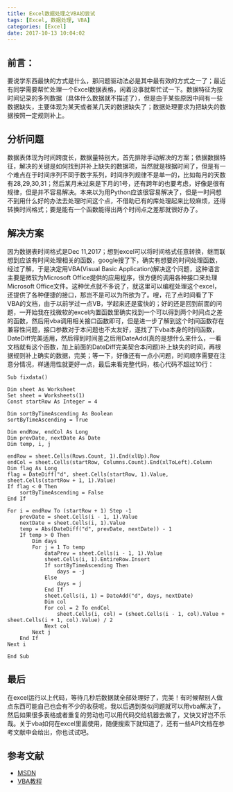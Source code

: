 ```yaml
---
title: Excel数据处理之VBA初尝试
tags: [Excel, 数据处理, VBA]
categories: [Excel]
date: 2017-10-13 10:04:02
---
```

## 前言：
要说学东西最快的方式是什么，那问题驱动法必是其中最有效的方式之一了；最近有同学需要帮忙处理一个Excel数据表格，闲着没事就帮忙试一下。数据特征为按时间记录的多列数据（具体什么数据就不描述了），但是由于某些原因中间有一些数据缺失，主要体现为某天或者某几天的数据缺失了；数据处理要求为把缺失的数据按照一定规则补上。

<!--more-->
## 分析问题
数据表体现为时间跨度长，数据量特别大，首先排除手动解决的方案；依据数据特征，解决的关键是如何找到并补上缺失的数据项，当然就是根据时间了，但是有一个难点在于时间序列不同于数字系列，时间序列规律不是单一的，比如每月的天数有28,29,30,31；然后某月末过来是下月的1号，还有跨年的也要考虑，好像是很有规律，但是并不容易解决。本来以为用Python应该很容易解决了，但是一时间想不到用什么好的办法去处理时间这个点，不借助已有的库处理起来比较麻烦，还得转换时间格式；要是能有一个函数能得出两个时间点之差那就很好办了。
## 解决方案
因为数据表时间格式是Dec 11,2017；想到excel可以将时间格式任意转换，继而联想到应该有时间处理相关的函数，google搜了下，确实有想要的时间处理函数，经过了解，于是决定用VBA(Visual Basic Application)解决这个问题，这种语言主要是微软为Microsoft Office提供的应用程序，很方便的调用各种接口来处理Microsoft Office文件。这种优点就不多说了，就这里可以编程处理这个excel，还提供了各种便捷的接口，那岂不是可以为所欲为了。嗖，花了点时间看了下VBA的文档，由于以前学过一点VB，学起来还是蛮快的；好的还是回到前面的问题，一开始我在找微软的excel内置函数里确实找到一个可以得到两个时间点之差的函数，然后用vba调用相关接口函数即可，但是进一步了解到这个时间函数存在兼容性问题，接口参数对于本问题也不太友好，遂找了下vba本身的时间函数，DateDiff完美适用，然后得到时间差之后用DateAdd(真的是想什么来什么，一看文档就有这个函数，加上前面的DateDiff完美契合本问题)补上缺失的时间，再根据规则补上确实的数据，完美；等一下，好像还有一点小问题，时间顺序需要在注意分情况，样通用性就更好一点，最后来看完整代码，核心代码不超过10行：

``` BASIC
Sub fixdata()

Dim sheet As Worksheet
Set sheet = Worksheets(1)
Const startRow As Integer = 4

Dim sortByTimeAscending As Boolean
sortByTimeAscending = True

Dim endRow, endCol As Long
Dim prevDate, nextDate As Date
Dim temp, i, j

endRow = sheet.Cells(Rows.Count, 1).End(xlUp).Row
endCol = sheet.Cells(startRow, Columns.Count).End(xlToLeft).Column
Dim flag As Long
flag = DateDiff("d", sheet.Cells(startRow, 1).Value, sheet.Cells(startRow + 1, 1).Value)
If flag < 0 Then
    sortByTimeAscending = False
End If

For i = endRow To (startRow + 1) Step -1
    prevDate = sheet.Cells(i - 1, 1).Value
    nextDate = sheet.Cells(i, 1).Value
    temp = Abs(DateDiff("d", prevDate, nextDate)) - 1
    If temp > 0 Then
        Dim days
        For j = 1 To temp
            dataPrev = sheet.Cells(i - 1, 1).Value
            sheet.Cells(i, 1).EntireRow.Insert
            If sortByTimeAscending Then
                days = -j
            Else
                days = j
            End If
            sheet.Cells(i, 1) = DateAdd("d", days, nextDate)
            Dim col
            For col = 2 To endCol
                sheet.Cells(i, col) = (sheet.Cells(i - 1, col).Value + sheet.Cells(i + 1, col).Value) / 2
            Next col
        Next j
    End If
Next i

End Sub

```
## 最后
在excel运行以上代码，等待几秒后数据就全部处理好了，完美！有时候帮别人做点东西可能自己也会有不少的收获呢，我以后遇到类似问题就可以用vba解决了，然后如果很多表格或者重复的劳动也可以用代码交给机器去做了，又快又好岂不乐哉。关于vba如何在excel里面使用，随便搜索下就知道了，还有一些API文档在参考文献中会给出，你也试试吧。

## 参考文献
* [MSDN](https://msdn.microsoft.com/en-us/vba/vba-excel)
* [VBA教程](http://www.yiibai.com/vba/)

